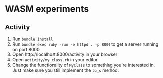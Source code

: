 # WASM experiments

## Activity

1. Run `bundle install`
1. Run `bundle exec ruby -run -e httpd . -p 8000` to get a server running on port 8000
1. Open http://localhost:8000/activity in your browser
1. Open `activity/my_class.rb` in your editor
1. Change the functionality of `MyClass` to something you're interested in.  Just make sure you still implement the `to_s` method.
